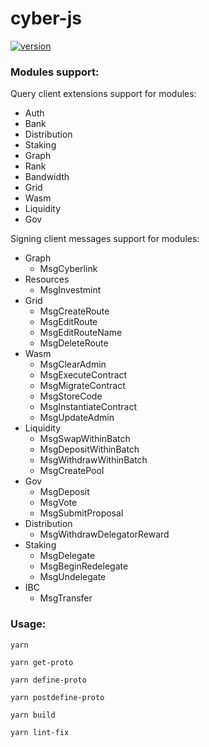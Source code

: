 # cyber-js

[![version](https://img.shields.io/npm/v/@cybercongress/cyber-js)](https://www.npmjs.com/package/@cybercongress/cyber-js)

### Modules support:

Query client extensions support for modules:
- Auth
- Bank
- Distribution
- Staking
- Graph
- Rank
- Bandwidth
- Grid
- Wasm
- Liquidity
- Gov

Signing client messages support for modules:
- Graph
    - MsgCyberlink
- Resources
    - MsgInvestmint
- Grid
    - MsgCreateRoute
    - MsgEditRoute
    - MsgEditRouteName
    - MsgDeleteRoute
- Wasm
    - MsgClearAdmin
    - MsgExecuteContract
    - MsgMigrateContract
    - MsgStoreCode
    - MsgInstantiateContract
    - MsgUpdateAdmin
- Liquidity
    - MsgSwapWithinBatch
    - MsgDepositWithinBatch
    - MsgWithdrawWithinBatch
    - MsgCreatePool
- Gov
    - MsgDeposit
    - MsgVote
    - MsgSubmitProposal
- Distribution
    - MsgWithdrawDelegatorReward
- Staking
    - MsgDelegate
    - MsgBeginRedelegate
    - MsgUndelegate
- IBC
    - MsgTransfer


### Usage:
```
yarn

yarn get-proto

yarn define-proto

yarn postdefine-proto

yarn build

yarn lint-fix
```